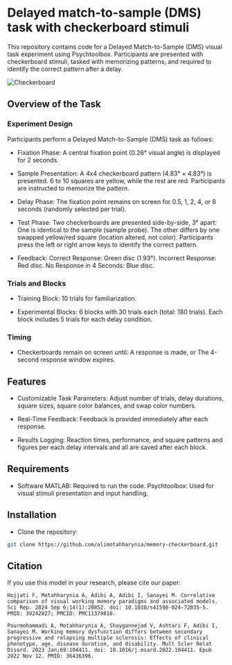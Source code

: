 # Delayed match-to-sample (DMS) task with checkerboard stimuli
This repository contains code for a Delayed Match-to-Sample (DMS) visual task experiment using Psychtoolbox. Participants are presented with checkerboard stimuli, tasked with memorizing patterns, and required to identify the correct pattern after a delay.

![Checkerboard](https://github.com/user-attachments/assets/ecfeb7fa-0b4e-4bde-a6a6-8805504511e7)

## Overview of the Task
### Experiment Design
Participants perform a Delayed Match-to-Sample (DMS) task as follows:

-  Fixation Phase:
A central fixation point (0.26° visual angle) is displayed for 2 seconds.

-  Sample Presentation:
A 4x4 checkerboard pattern (4.83° × 4.83°) is presented.
6 to 10 squares are yellow, while the rest are red.
Participants are instructed to memorize the pattern.

-  Delay Phase:
The fixation point remains on screen for 0.5, 1, 2, 4, or 8 seconds (randomly selected per trial).

-  Test Phase:
Two checkerboards are presented side-by-side, 3° apart:
One is identical to the sample (sample probe).
The other differs by one swapped yellow/red square (location altered, not color).
Participants press the left or right arrow keys to identify the correct pattern.

-  Feedback:
Correct Response: Green disc (1.93°).
Incorrect Response: Red disc.
No Response in 4 Seconds: Blue disc.

### Trials and Blocks
-  Training Block:
10 trials for familiarization.

-  Experimental Blocks:
6 blocks with 30 trials each (total: 180 trials).
Each block includes 5 trials for each delay condition.

### Timing
-  Checkerboards remain on screen until:
A response is made, or
The 4-second response window expires.

## Features
-  Customizable Task Parameters:
Adjust number of trials, delay durations, square sizes, square color balances, and swap color numbers.

-  Real-Time Feedback:
Feedback is provided immediately after each response.

-  Results Logging:
Reaction times, performance, and square patterns and figures per each delay intervals and all are saved after each block.

## Requirements
-  Software
MATLAB: Required to run the code.
Psychtoolbox: Used for visual stimuli presentation and input handling.

## Installation
-  Clone the repository:
```bash
git clone https://github.com/alimotahharynia/memory-checkerboard.git  
```
## Citation
If you use this model in your research, please cite our paper:
```
Hojjati F, Motahharynia A, Adibi A, Adibi I, Sanayei M. Correlative comparison of visual working memory paradigms and associated models. Sci Rep. 2024 Sep 6;14(1):20852. doi: 10.1038/s41598-024-72035-5. PMID: 39242827; PMCID: PMC11379810.
```
```
Pourmohammadi A, Motahharynia A, Shaygannejad V, Ashtari F, Adibi I, Sanayei M. Working memory dysfunction differs between secondary progressive and relapsing multiple sclerosis: Effects of clinical phenotype, age, disease duration, and disability. Mult Scler Relat Disord. 2023 Jan;69:104411. doi: 10.1016/j.msard.2022.104411. Epub 2022 Nov 12. PMID: 36436396.
```
